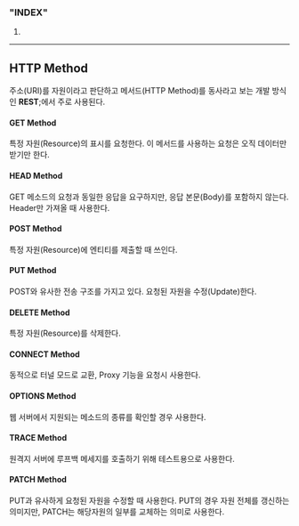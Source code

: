 ### "INDEX"

1.

---

## HTTP Method

주소(URI)를 자원이라고 판단하고 메서드(HTTP Method)를 동사라고 보는 개발 방식인 **REST**;에서 주로 사용된다.

#### GET Method
특정 자원(Resource)의 표시를 요청한다.
이 메서드를 사용하는 요청은 오직 데이터만 받기만 한다.

#### HEAD Method
GET 메소드의 요청과 동일한 응답을 요구하지만, 응답 본문(Body)를 포함하지 않는다.
Header만 가져올 때 사용한다.

#### POST Method
특정 자원(Resource)에 엔티티를 제출할 때 쓰인다.

#### PUT Method
POST와 유사한 전송 구조를 가지고 있다.
요청된 자원을 수정(Update)한다.

#### DELETE Method
특정 자원(Resource)를 삭제한다.

#### CONNECT Method
동적으로 터널 모드로 교환, Proxy 기능을 요청시 사용한다.

#### OPTIONS Method
웹 서버에서 지원되는 메소드의 종류를 확인할 경우 사용한다.

#### TRACE Method
원격지 서버에 루프백 메세지를 호출하기 위해 테스트용으로 사용한다.

#### PATCH Method
PUT과 유사하게 요청된 자원을 수정할 때 사용한다.
PUT의 경우 자원 전체를 갱신하는 의미지만, PATCH는 해당자원의 일부를 교체하는 의미로 사용한다.

